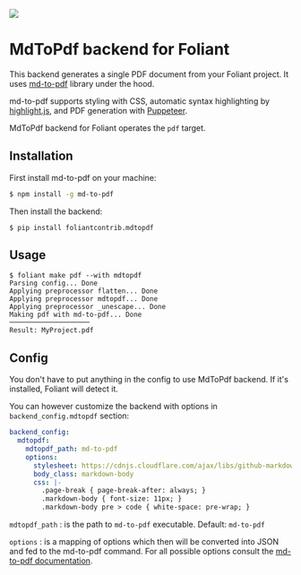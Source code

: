 [![](https://img.shields.io/pypi/v/foliantcontrib.mdtopdf.svg)](https://pypi.org/project/foliantcontrib.mdtopdf/)

# MdToPdf backend for Foliant

This backend generates a single PDF document from your Foliant project. It uses [md-to-pdf](https://github.com/simonhaenisch/md-to-pdf) library under the hood.

md-to-pdf supports styling with CSS, automatic syntax highlighting by [highlight.js](https://github.com/highlightjs/highlight.js), and PDF generation with [Puppeteer](https://github.com/GoogleChrome/puppeteer).

MdToPdf backend for Foliant operates the `pdf` target.


## Installation

First install md-to-pdf on your machine:

```bash
$ npm install -g md-to-pdf
```

Then install the backend:

```shell
$ pip install foliantcontrib.mdtopdf
```

## Usage

```shell
$ foliant make pdf --with mdtopdf
Parsing config... Done
Applying preprocessor flatten... Done
Applying preprocessor mdtopdf... Done
Applying preprocessor _unescape... Done
Making pdf with md-to-pdf... Done
────────────────────
Result: MyProject.pdf
```

## Config

You don't have to put anything in the config to use MdToPdf backend. If it's installed, Foliant will detect it.

You can however customize the backend with options in `backend_config.mdtopdf` section:

```yaml
backend_config:
  mdtopdf:
    mdtopdf_path: md-to-pdf
    options:
      stylesheet: https://cdnjs.cloudflare.com/ajax/libs/github-markdown-css/2.10.0/github-markdown.min.css
      body_class: markdown-body
      css: |-
        .page-break { page-break-after: always; }
        .markdown-body { font-size: 11px; }
        .markdown-body pre > code { white-space: pre-wrap; }
```

`mdtopdf_path`
:   is the path to `md-to-pdf` executable. Default: `md-to-pdf`

`options`
:   is a mapping of options which then will be converted into JSON and fed to the md-to-pdf command. For all possible options consult the [md-to-pdf documentation](https://github.com/simonhaenisch/md-to-pdf#usage).
